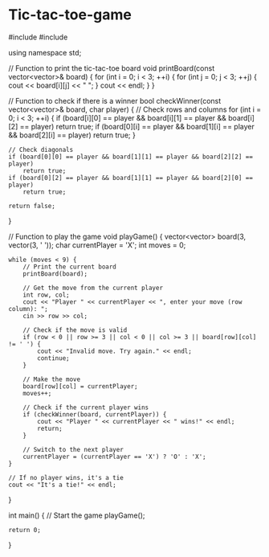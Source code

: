 # Tic-tac-toe-game
#include <iostream>
#include <vector>

using namespace std;

// Function to print the tic-tac-toe board
void printBoard(const vector<vector<char>>& board) {
    for (int i = 0; i < 3; ++i) {
        for (int j = 0; j < 3; ++j) {
            cout << board[i][j] << " ";
        }
        cout << endl;
    }
}

// Function to check if there is a winner
bool checkWinner(const vector<vector<char>>& board, char player) {
    // Check rows and columns
    for (int i = 0; i < 3; ++i) {
        if (board[i][0] == player && board[i][1] == player && board[i][2] == player)
            return true;
        if (board[0][i] == player && board[1][i] == player && board[2][i] == player)
            return true;
    }
  
    // Check diagonals
    if (board[0][0] == player && board[1][1] == player && board[2][2] == player)
        return true;
    if (board[0][2] == player && board[1][1] == player && board[2][0] == player)
        return true;
  
    return false;
}

// Function to play the game
void playGame() {
    vector<vector<char>> board(3, vector<char>(3, ' '));
    char currentPlayer = 'X';
    int moves = 0;
  
    while (moves < 9) {
        // Print the current board
        printBoard(board);
      
        // Get the move from the current player
        int row, col;
        cout << "Player " << currentPlayer << ", enter your move (row column): ";
        cin >> row >> col;
      
        // Check if the move is valid
        if (row < 0 || row >= 3 || col < 0 || col >= 3 || board[row][col] != ' ') {
            cout << "Invalid move. Try again." << endl;
            continue;
        }
      
        // Make the move
        board[row][col] = currentPlayer;
        moves++;
      
        // Check if the current player wins
        if (checkWinner(board, currentPlayer)) {
            cout << "Player " << currentPlayer << " wins!" << endl;
            return;
        }
      
        // Switch to the next player
        currentPlayer = (currentPlayer == 'X') ? 'O' : 'X';
    }
  
    // If no player wins, it's a tie
    cout << "It's a tie!" << endl;
}

int main() {
    // Start the game
    playGame();
  
    return 0;
}
